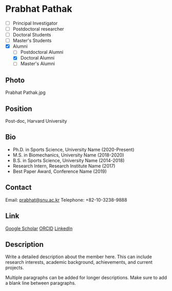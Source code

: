 <!-- 홈페이지에 표시될 영문 이름을 입력하세요. 파일명도 입력하신 것과 같게 꼭 수정해주세요. -->
# Prabhat Pathak

<!-- 소속 카테고리를 선택하세요. 해당하는 카테고리 앞의 [ ]에 x를 넣어주세요. 꼭 하나만 선택하세요. -->
- [ ] Principal Investigator
- [ ] Postdoctoral researcher
- [ ] Doctoral Students
- [ ] Master's Students
- [x] Alumni <!-- Alumni를 선택한 경우 어떤 Alumni인지 아래 체크박스에 체크해주세요. -->
  - [ ] Postdoctoral Alumni
  - [x] Doctoral Alumni
  - [ ] Master's Alumni

## Photo
<!-- 본인 파일명을 입력하세요. 사진은 assets/people/photos/ 디렉토리에 저장해주세요. -->
Prabhat Pathak.jpg

## Position
<!-- 직위, 소속 학과(소속 팀), 대학교(회사 혹인 기관) 순서로 작성해주세요. 꼭 쉼표로 구분해주세요. -->
Post-doc, Harvard University

## Bio
<!-- 본인의 학력, 경력, 수상 내역 등을 한 줄씩 입력해주세요. 최신 내용이 위로 가도록 작성해주세요. -->
- Ph.D. in Sports Science, University Name (2020-Present)
- M.S. in Biomechanics, University Name (2018-2020)
- B.S. in Sports Science, University Name (2014-2018)
- Research Intern, Research Institute Name (2017)
- Best Paper Award, Conference Name (2019)

## Contact
<!-- 연락처 정보를 입력하세요. 이메일은 필수입니다. -->
Email: prabhat@snu.ac.kr
Telephone: +82-10-3238-9888

## Link
<!-- 관련 학술 프로필 링크를 입력하세요. 선택사항입니다. -->
[Google Scholar](https://scholar.google.com/citations?user=XXXX)
[ORCID](https://orcid.org/XXXX-XXXX-XXXX-XXXX)
[LinkedIn](https://www.linkedin.com/in/username)

## Description
<!-- 본인에 대한 자세한 설명을 작성하세요. 연구 관심사, 학력, 업적, 현재 프로젝트 등을 자유롭게 포함할 수 있습니다. -->
Write a detailed description about the member here. This can include research interests, academic background, achievements, and current projects.

Multiple paragraphs can be added for longer descriptions. Make sure to add a blank line between paragraphs.
